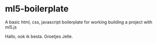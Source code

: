 # ml5-boilerplate
A basic html, css, javascript boilerplate for working building a project with ml5.js

Hallo, ook ik besta. Groetjes Jelle.
